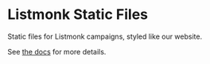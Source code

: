 # Listmonk Static Files

Static files for Listmonk campaigns, styled like our website.

See [the docs](https://listmonk.app/docs/templating/#system-templates) for more details.
